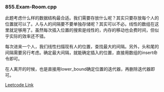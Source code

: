 ### 855.Exam-Room.cpp

此题考虑什么样的数据结构最合适。我们需要存放什么呢？其实只要存放每个人的位置就可以了。人与人的间隔要不要单独存储呢？其实可以不必。线性的数组在这里就足够用了。虽然每次插入位置的搜索是线性的，内存的移动也会费时间，但似乎实际的效率还不错。

每次进来一个人，我们线性扫描现有人的位置，查找最大的间隔。另外，头和尾的间隔需要另行考虑。确定最大间隔，就能确定插入的位置，直接用数组的insert命令即可。

在人离开的时候，也是直接用lower_bound确定位置的迭代器，再删除迭代器即可。


[Leetcode Link](https://leetcode.com/problems/exam-room)